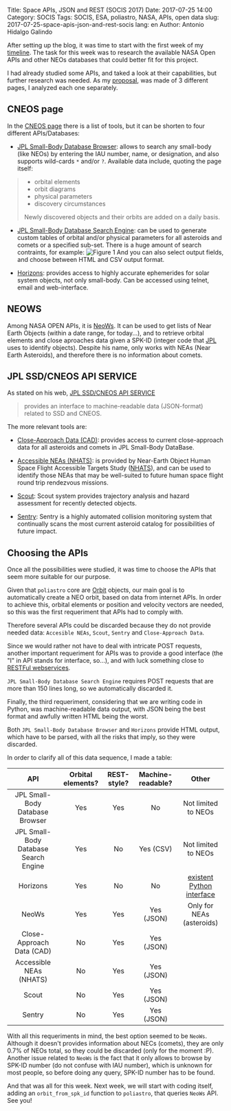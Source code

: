Title: Space APIs, JSON and REST (SOCIS 2017)
Date: 2017-07-25 14:00
Category: SOCIS
Tags: SOCIS, ESA, poliastro, NASA, APIs, open data
slug: 2017-07-25-space-apis-json-and-rest-socis
lang: en
Author: Antonio Hidalgo Galindo

After setting up the blog, it was time to start with the first week of my [timeline](https://github.com/poliastro/poliastro/wiki/SOCIS-2017-Antonio-Hidalgo#timeline). The task for this week was to research the available NASA Open APIs and other NEOs databases that could better fit for this project.

I had already studied some APIs, and taked a look at their capabilities, but further research was needed. As my [proposal](https://github.com/poliastro/poliastro/wiki/SOCIS-2017-Antonio-Hidalgo#proposal), was made of 3 different pages, I analyzed each one separately.

## CNEOS page
In the [CNEOS page](https://cneos.jpl.nasa.gov/orbits/) there is a list of tools, but it can be shorten to four different APIs/Databases:

* [JPL Small-Body Database Browser](https://ssd.jpl.nasa.gov/sbdb.cgi): allows to search any small-body (like NEOs) by entering the IAU number, name, or designation, and also supports wild-cards `*` and/or `?`. Available data include, quoting the page itself:
> * orbital elements
> * orbit diagrams
> * physical parameters
> * discovery circumstances
>
> Newly discovered objects and their orbits are added on a daily basis.

* [JPL Small-Body Database Search Engine](https://ssd.jpl.nasa.gov/sbdb_query.cgi): can be used to generate custom tables of orbital and/or physical parameters for all asteroids and comets or a specified sub-set. There is a huge amount of search contraints, for example:
![Figure 1]({filename}/images/sbdb_constraints.jpg "Figure 1")
And you can also select output fields, and choose between HTML and CSV output format.

* [Horizons](https://ssd.jpl.nasa.gov/?horizons): provides access to highly accurate ephemerides for solar system objects, not only small-body. Can be accessed using telnet, email and web-interface.

## NEOWS
Among NASA OPEN APIs, it is [NeoWs](https://api.nasa.gov/api.html#neows-feed). It can be used to get lists of Near Earth Objects (within a date range, for today...), and to retrieve orbital elements and close aproaches data given a SPK-ID (integer code that [JPL](https://www.jpl.nasa.gov/) uses to identify objects). Despite his name, only works with NEAs (Near Earth Asteroids), and therefore there is no information about comets.

## JPL SSD/CNEOS API SERVICE
As stated on his web, [JPL SSD/CNEOS API SERVICE](https://ssd-api.jpl.nasa.gov/)
> provides an interface to machine-readable data (JSON-format) related to SSD and CNEOS.

The more relevant tools are:

* [Close-Approach Data (CAD)](https://ssd-api.jpl.nasa.gov/doc/cad.html): provides access to current close-approach data for all asteroids and comets in JPL Small-Body DataBase.

* [Accessible NEAs (NHATS)](https://cneos.jpl.nasa.gov/nhats/): is provided by Near-Earth Object Human Space Flight Accessible Targets Study ([NHATS](https://cneos.jpl.nasa.gov/nhats/intro.html)), and can be used to identify those NEAs that may be well-suited to future human space flight round trip rendezvous missions.

* [Scout](https://ssd-api.jpl.nasa.gov/doc/scout.html): Scout system provides trajectory analysis and hazard assessment for recently detected objects.

* [Sentry](https://cneos.jpl.nasa.gov/sentry/): Sentry is a highly automated collision monitoring system that continually scans the most current asteroid catalog for possibilities of future impact.

## Choosing the APIs
Once all the possibilities were studied, it was time to choose the APIs that seem more suitable for our purpose.

Given that `poliastro` core are [Orbit](https://poliastro.readthedocs.io/en/latest/api.html#poliastro.twobody.orbit.Orbit) objects, our main goal is to automatically create a NEO orbit, based on data from internet APIs. In order to achieve this, orbital elements or position and velocity vectors are needed, so this was the first requeriment that APIs had to comply with.

Therefore several APIs could be discarded because they do not provide needed data: `Accesible NEAs`, `Scout`, `Sentry` and `Close-Approach Data`.

Since we would rather not have to deal with intricate POST requests, another important requeriment for APIs was to provide a good interface (the "I" in API stands for interface, so...), and with luck something close to [RESTFul webservices](https://en.wikipedia.org/wiki/Representational_state_transfer).

`JPL Small-Body Database Search Engine` requires POST requests that are more than 150 lines long, so we automatically discarded it.

Finally, the third requeriment, considering that we are writing code in Python, was machine-readable data output, with JSON being the best format and awfully written HTML being the worst.

Both `JPL Small-Body Database Browser` and `Horizons` provide HTML output, which have to be parsed, with all the risks that imply, so they were discarded.

In order to clarify all of this data sequence, I made a table:


|                  API                  | Orbital elements? | REST-style? | Machine-readable? |            Other            |
|:-------------------------------------:|:-----------------:|:-----------:|:-----------------:|:---------------------------:|
|    JPL Small-Body Database Browser    |        Yes        |     Yes     |         No        |     Not limited to NEOs     |
| JPL Small-Body Database Search Engine |        Yes        |      No     |     Yes (CSV)     |     Not limited to NEOs     |
|                Horizons               |        Yes        |      No     |         No        | [existent Python interface] |
|                 NeoWs                 |        Yes        |     Yes     |     Yes (JSON)    |  Only for NEAs (asteroids)  |
|       Close-Approach Data (CAD)       |         No        |     Yes     |     Yes (JSON)    |                             |
|        Accessible NEAs (NHATS)        |         No        |     Yes     |     Yes (JSON)    |                             |
|                 Scout                 |         No        |     Yes     |     Yes (JSON)    |                             |
|                 Sentry                |         No        |     Yes     |     Yes (JSON)    |                             |
[existent Python interface]: https://github.com/mommermi/callhorizons



With all this requeriments in mind, the best option seemed to be `NeoWs`. Although it doesn't provides information about NECs (comets), they are only 0.7% of NEOs total, so they could be discarded (only for the moment :P). Another issue related to `NeoWs` is the fact that it only allows to browse by SPK-ID number (do not confuse with IAU number), which is unknown for most people, so before doing any query, SPK-ID number has to be found.

And that was all for this week. Next week, we will start with coding itself, adding an `orbit_from_spk_id` function to `poliastro`, that queries `NeoWs` API. See you!